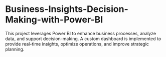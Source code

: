 # Business-Insights-Decision-Making-with-Power-BI
This project leverages Power BI to enhance business processes, analyze data, and support decision-making. A custom dashboard is implemented to provide real-time insights, optimize operations, and improve strategic planning.
